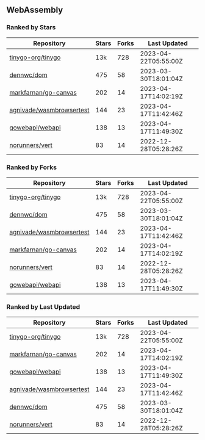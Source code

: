 ## WebAssembly

### Ranked by Stars

| Repository | Stars | Forks | Last Updated |
|------------|-------|-------|--------------|
| [tinygo-org/tinygo](https://github.com/tinygo-org/tinygo) | 13k | 728 | 2023-04-22T05:55:00Z |
| [dennwc/dom](https://github.com/dennwc/dom) | 475 | 58 | 2023-03-30T18:01:04Z |
| [markfarnan/go-canvas](https://github.com/markfarnan/go-canvas) | 202 | 14 | 2023-04-17T14:02:19Z |
| [agnivade/wasmbrowsertest](https://github.com/agnivade/wasmbrowsertest) | 144 | 23 | 2023-04-17T11:42:46Z |
| [gowebapi/webapi](https://github.com/gowebapi/webapi) | 138 | 13 | 2023-04-17T11:49:30Z |
| [norunners/vert](https://github.com/norunners/vert) | 83 | 14 | 2022-12-28T05:28:26Z |

### Ranked by Forks

| Repository | Stars | Forks | Last Updated |
|------------|-------|-------|--------------|
| [tinygo-org/tinygo](https://github.com/tinygo-org/tinygo) | 13k | 728 | 2023-04-22T05:55:00Z |
| [dennwc/dom](https://github.com/dennwc/dom) | 475 | 58 | 2023-03-30T18:01:04Z |
| [agnivade/wasmbrowsertest](https://github.com/agnivade/wasmbrowsertest) | 144 | 23 | 2023-04-17T11:42:46Z |
| [markfarnan/go-canvas](https://github.com/markfarnan/go-canvas) | 202 | 14 | 2023-04-17T14:02:19Z |
| [norunners/vert](https://github.com/norunners/vert) | 83 | 14 | 2022-12-28T05:28:26Z |
| [gowebapi/webapi](https://github.com/gowebapi/webapi) | 138 | 13 | 2023-04-17T11:49:30Z |

### Ranked by Last Updated

| Repository | Stars | Forks | Last Updated |
|------------|-------|-------|--------------|
| [tinygo-org/tinygo](https://github.com/tinygo-org/tinygo) | 13k | 728 | 2023-04-22T05:55:00Z |
| [markfarnan/go-canvas](https://github.com/markfarnan/go-canvas) | 202 | 14 | 2023-04-17T14:02:19Z |
| [gowebapi/webapi](https://github.com/gowebapi/webapi) | 138 | 13 | 2023-04-17T11:49:30Z |
| [agnivade/wasmbrowsertest](https://github.com/agnivade/wasmbrowsertest) | 144 | 23 | 2023-04-17T11:42:46Z |
| [dennwc/dom](https://github.com/dennwc/dom) | 475 | 58 | 2023-03-30T18:01:04Z |
| [norunners/vert](https://github.com/norunners/vert) | 83 | 14 | 2022-12-28T05:28:26Z |

